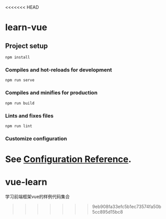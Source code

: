 <<<<<<< HEAD
# learn-vue

## Project setup
```
npm install
```

### Compiles and hot-reloads for development
```
npm run serve
```

### Compiles and minifies for production
```
npm run build
```

### Lints and fixes files
```
npm run lint
```

### Customize configuration
See [Configuration Reference](https://cli.vuejs.org/config/).
=======
# vue-learn
学习前端框架vue的样例代码集合
>>>>>>> 9eb908fa33efc5b1ec73574fa50b5cc895d15bc8
